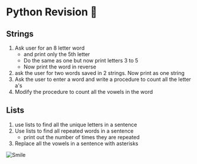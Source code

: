 # Python Revision :dragon_face:
## Strings
1. Ask user for an 8 letter word 
    * and print only the 5th letter
    *  Do the same as one but now print letters 3 to 5
    *  Now print the word in reverse
1. ask the user for two words saved in 2 strings. Now print as one string
2. Ask the user to enter a word and write a procedure to count all the letter a's
3. Modify the procedure to count all the vowels in the word

## Lists
1. use lists to find all the unique letters in a sentence
2. Use lists to find all repeated words in a sentence
    * print out the number of times they are repeated
3. Replace all the vowels in a sentence with asterisks

![Smile](http://www.kdnuggets.com/images/cartoon-deep-learning-2nd-place-coffeemaker.jpg)
